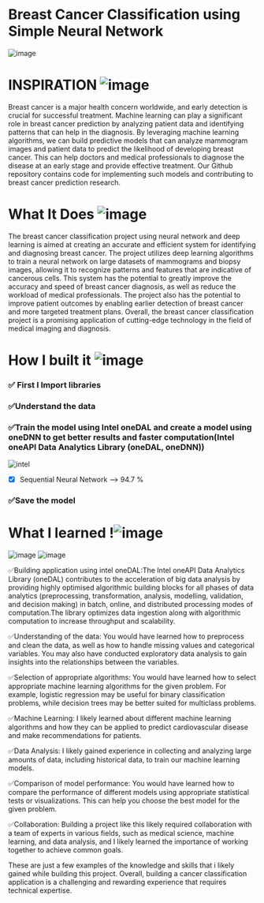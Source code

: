 <h1>Breast Cancer Classification using Simple Neural Network</h1>

![image](https://user-images.githubusercontent.com/90462533/225628527-87b94381-a2fc-44ab-91bb-bf8f8f81b5fe.png)

# INSPIRATION ![image](https://user-images.githubusercontent.com/72274851/218500470-ec078b99-0a50-4b06-a2df-c09e47ecc187.png)

Breast cancer is a major health concern worldwide, and early detection is crucial for successful treatment. Machine learning can play a significant role in breast cancer prediction by analyzing patient data and identifying patterns that can help in the diagnosis. By leveraging machine learning algorithms, we can build predictive models that can analyze mammogram images and patient data to predict the likelihood of developing breast cancer. This can help doctors and medical professionals to diagnose the disease at an early stage and provide effective treatment. Our Github repository contains code for implementing such models and contributing to breast cancer prediction research.

# What It Does ![image](https://user-images.githubusercontent.com/72274851/218503394-b52dfcc9-0620-4f44-94f5-46a09a5cc970.png)
The breast cancer classification project using neural network and deep learning is aimed at creating an accurate and efficient system for identifying and diagnosing breast cancer. The project utilizes deep learning algorithms to train a neural network on large datasets of mammograms and biopsy images, allowing it to recognize patterns and features that are indicative of cancerous cells. This system has the potential to greatly improve the accuracy and speed of breast cancer diagnosis, as well as reduce the workload of medical professionals. The project also has the potential to improve patient outcomes by enabling earlier detection of breast cancer and more targeted treatment plans. Overall, the breast cancer classification project is a promising application of cutting-edge technology in the field of medical imaging and diagnosis.


# How I built it ![image](https://user-images.githubusercontent.com/72274851/218502434-f6e66043-0db0-4f85-b7f4-f33b2d33df1f.png)

### ✅ First I Import libraries

### ✅Understand the data


### ✅Train the model using Intel oneDAL and create a model using oneDNN to get better results and faster computation(Intel oneAPI Data Analytics Library (oneDAL, oneDNN))
![intel](https://user-images.githubusercontent.com/72274851/218504609-585bcebe-5101-4477-bdd2-3a1ba13a64a8.png)





- [x] Sequential Neural Network --> 94.7 %


### ✅Save the model


# What I learned !![image](https://user-images.githubusercontent.com/72274851/218499685-e8d445fc-e35e-4ab5-abc1-c32462592603.png)
![image](https://user-images.githubusercontent.com/90462533/225627856-d3441caf-177e-424c-9e5e-a97d63b669a6.png)
![image](https://user-images.githubusercontent.com/90462533/225627905-368bbdbe-8ab2-40e0-8744-503c0600d4b0.png)


✅Building application using intel oneDAL:The Intel oneAPI Data Analytics Library (oneDAL) contributes to the acceleration of big data analysis by providing highly optimised algorithmic building blocks for all phases of data analytics (preprocessing, transformation, analysis, modelling, validation, and decision making) in batch, online, and distributed processing modes of computation.The library optimizes data ingestion along with algorithmic computation to increase throughput and scalability.

✅Understanding of the data: You would have learned how to preprocess and clean the data, as well as how to handle missing values and categorical variables. You may also have conducted exploratory data analysis to gain insights into the relationships between the variables.

✅Selection of appropriate algorithms: You would have learned how to select appropriate machine learning algorithms for the given problem. For example, logistic regression may be useful for binary classification problems, while decision trees may be better suited for multiclass problems.

✅Machine Learning: I likely learned about different machine learning algorithms and how they can be applied to predict cardiovascular disease and make recommendations for patients.

✅Data Analysis: I likely gained experience in collecting and analyzing large amounts of data, including historical data, to train our machine learning models.

✅Comparison of model performance: You would have learned how to compare the performance of different models using appropriate statistical tests or visualizations. This can help you choose the best model for the given problem.

✅Collaboration: Building a project like this likely required collaboration with a team of experts in various fields, such as medical science, machine learning, and data analysis, and I likely learned the importance of working together to achieve common goals.

These are just a few examples of the knowledge and skills that i likely gained while building this project. 
Overall, building a cancer classification application is a challenging and rewarding experience that requires technical expertise.
